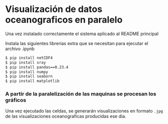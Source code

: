 # Visualización de datos oceanograficos en paralelo

Una vez instalado correctamente el sistema aplicado al README principal

Instala las siguientes librerias extra que se necesitan para ejecutar el archivo .ipynb

```sh
$ pip install netCDF4
$ pip install xray
$ pip install pandas==0.23.4
$ pip install numpy
$ pip install seaborn
$ pip install matplotlib
```

### A partir de la paralelización de las maquinas se procesan los gráficos

Una vez ejecutado las celdas, se generarán visualizaciones en formato `.jpg` de las visualizaciones
oceanograficas producidas ese dia.
